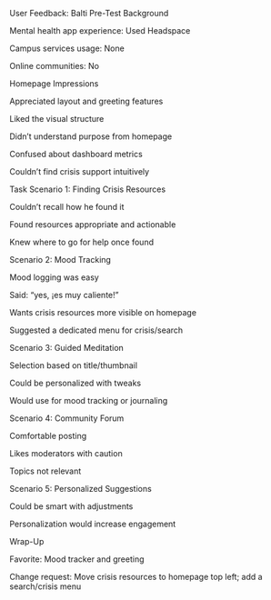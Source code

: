 User Feedback: Balti
Pre-Test Background

Mental health app experience: Used Headspace

Campus services usage: None

Online communities: No

Homepage Impressions

Appreciated layout and greeting features

Liked the visual structure

Didn’t understand purpose from homepage

Confused about dashboard metrics

Couldn’t find crisis support intuitively

Task Scenario 1: Finding Crisis Resources

Couldn’t recall how he found it

Found resources appropriate and actionable

Knew where to go for help once found

Scenario 2: Mood Tracking

Mood logging was easy

Said: “yes, ¡es muy caliente!”

Wants crisis resources more visible on homepage

Suggested a dedicated menu for crisis/search

Scenario 3: Guided Meditation

Selection based on title/thumbnail

Could be personalized with tweaks

Would use for mood tracking or journaling

Scenario 4: Community Forum

Comfortable posting

Likes moderators with caution

Topics not relevant

Scenario 5: Personalized Suggestions

Could be smart with adjustments

Personalization would increase engagement

Wrap-Up

Favorite: Mood tracker and greeting

Change request: Move crisis resources to homepage top left; add a search/crisis menu

